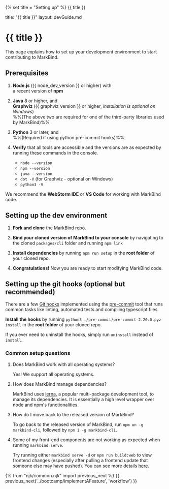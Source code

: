 {% set title = "Setting up" %}
<span id="title" class="d-none">{{ title }}</span>

<frontmatter>
  title: "{{ title }}"
  layout: devGuide.md
</frontmatter>

# {{ title }}

<div class="lead">

This page explains how to set up your development environment to start contributing to MarkBind.
</div>

## Prerequisites

1. **Node.js** ({{ node_dev_version }} or higher) with<br>
   a recent version of **npm**

1. **Java** 8 or higher, and<br>
   **Graphviz** ({{ graphviz_version }} or higher, _installation is optional on Windows_) <br>
   %%(The above two are required for one of the third-party libraries used by MarkBind)%%

1. **Python** 3 or later, and<br>
   %%(Required if using python pre-commit hooks)%%

1. **Verify** that all tools are accessible and the versions are as expected by running these commands in the console.
   * `node --version`
   * `npm --version`
   * `java --version`
   * `dot -V` (for Graphviz - optional on Windows)
   * `python3 -V`

<box type="tip" seamless>

We recommend the **WebStorm IDE** or **VS Code** for working with MarkBind code.
</box>

## Setting up the dev environment

1. **Fork and clone** the MarkBind repo.

1. **Bind your cloned version of MarkBind to your console** by navigating to the cloned `packages/cli` folder and running `npm link`

1. **Install dependencies** by running
   <popover content="Under the hood, this calls `npm ci` and `npm prepare`">`npm run setup`</popover>
   in the **root folder** of your cloned repo.

1. **Congratulations!** Now you are ready to start modifying MarkBind code.


## Setting up the git hooks (optional but recommended)

There are a few [Git hooks](./workflow.md#git-hooks) implemented using the [pre-commit](https://pre-commit.com/) tool that runs common tasks like linting, automated tests and compiling typescript files.

**Install the hooks** by running `python3 ./pre-commit/pre-commit-2.20.0.pyz install` in the **root folder** of your cloned repo.

If you ever need to uninstall the hooks, simply run `uninstall` instead of `install`.

### Common setup questions

1. Does MarkBind work with all operating systems?

   Yes! We support all operating systems.

1. How does MarkBind manage dependencies?

   MarkBind uses [lerna](https://github.com/lerna/lerna), a popular
   multi-package development tool, to manage its dependencies. It is
   essentially a high level wrapper over node and npm's functionalities.

1. How do I move back to the released version of MarkBind?

   To go back to the released version of MarkBind, run
   `npm un -g markbind-cli`, followed by `npm i -g markbind-cli`.

1. Some of my front-end components are not working as expected when running `markbind serve`.

   Try running either `markbind serve -d` or `npm run build:web` to view frontend changes (especially after pulling a frontend update that someone else may have pushed). You can see more details [here](workflow.md#editing-frontend-features).

{% from "njk/common.njk" import previous_next %}
{{ previous_next('../bootcamp/implementAFeature', 'workflow') }}
